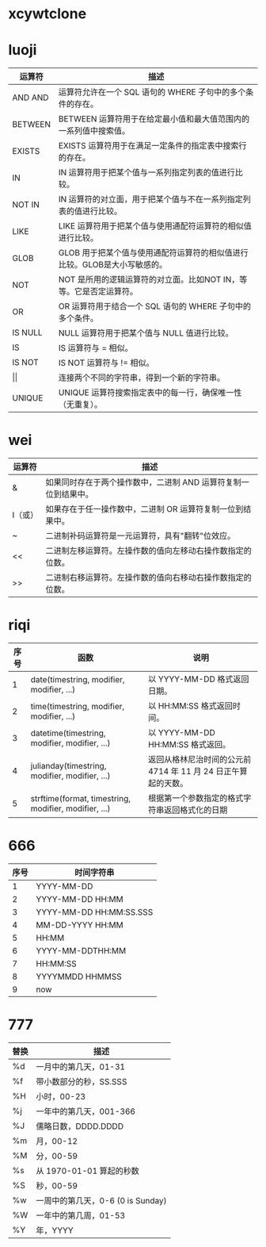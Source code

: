 # xcywtclone
# luoji
运算符|	描述|	
----------|----------------------------------------------------------------------------------------------
AND	AND |运算符允许在一个 SQL 语句的 WHERE 子句中的多个条件的存在。
BETWEEN	|BETWEEN 运算符用于在给定最小值和最大值范围内的一系列值中搜索值。
EXISTS	|EXISTS 运算符用于在满足一定条件的指定表中搜索行的存在。
IN	|IN 运算符用于把某个值与一系列指定列表的值进行比较。
NOT IN	|IN 运算符的对立面，用于把某个值与不在一系列指定列表的值进行比较。
LIKE	|LIKE 运算符用于把某个值与使用通配符运算符的相似值进行比较。
GLOB	|GLOB 用于把某个值与使用通配符运算符的相似值进行比较。GLOB是大小写敏感的。
NOT	|NOT 是所用的逻辑运算符的对立面。比如NOT IN，等等。它是否定运算符。
OR	|OR 运算符用于结合一个 SQL 语句的 WHERE 子句中的多个条件。
IS NULL	|NULL 运算符用于把某个值与 NULL 值进行比较。
IS	|IS 运算符与 = 相似。
IS NOT	|IS NOT 运算符与 != 相似。
\|\|	|连接两个不同的字符串，得到一个新的字符串。
UNIQUE	|UNIQUE 运算符搜索指定表中的每一行，确保唯一性（无重复）。

# wei

运算符|	描述
----------|----------------------------------------------------------------------------------------------
&	|如果同时存在于两个操作数中，二进制 AND 运算符复制一位到结果中。
I（或）	|如果存在于任一操作数中，二进制 OR 运算符复制一位到结果中。	
~	|二进制补码运算符是一元运算符，具有"翻转"位效应。	
<<	|二进制左移运算符。左操作数的值向左移动右操作数指定的位数。	
>>	|二进制右移运算符。左操作数的值向右移动右操作数指定的位数。

# riqi
序号| 函数| 说明
---|---------------------------------------|-----------------------------------------------
1	|date(timestring, modifier, modifier, ...)	|以 YYYY-MM-DD 格式返回日期。
2	|time(timestring, modifier, modifier, ...)	|以 HH:MM:SS 格式返回时间。
3	|datetime(timestring, modifier, modifier, ...)	|以 YYYY-MM-DD HH:MM:SS 格式返回。
4	|julianday(timestring, modifier, modifier, ...)	|返回从格林尼治时间的公元前 4714 年 11 月 24 日正午算起的天数。
5	|strftime(format, timestring, modifier, modifier, ...)	|根据第一个参数指定的格式字符串返回格式化的日期

# 666

序号|	时间字符串
---|----------------------
1	|YYYY-MM-DD	
2	|YYYY-MM-DD HH:MM	
3	|YYYY-MM-DD HH:MM:SS.SSS	
4	|MM-DD-YYYY HH:MM	
5	|HH:MM	
6	|YYYY-MM-DDTHH:MM	
7	|HH:MM:SS
8	|YYYYMMDD HHMMSS
9	|now	

#  777
替换	|描述
----|--------------
%d	|一月中的第几天，01-31
%f	|带小数部分的秒，SS.SSS
%H	|小时，00-23
%j	|一年中的第几天，001-366
%J	|儒略日数，DDDD.DDDD
%m	|月，00-12
%M	|分，00-59
%s	|从 1970-01-01 算起的秒数
%S	|秒，00-59
%w	|一周中的第几天，0-6 (0 is Sunday)
%W	|一年中的第几周，01-53
%Y	|年，YYYY
